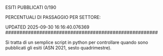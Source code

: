ESITI PUBBLICATI 0/190 

PERCENTUALI DI PASSAGGIO PER SETTORE:

UPDATED 2025-09-30 16:16:40.076369
###################################################### 

Si tratta di un semplice script in python per controllare quando sono pubblicati gli esiti (ASN 2021, sesto quadrimestre).

